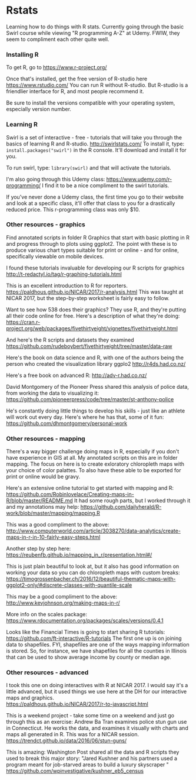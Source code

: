 # Rstats
Learning how to do things with R stats. 
Currently going through the basic Swirl course while viewing "R programming A-Z" at Udemy.
FWIW, they seem to compliment each other quite well.


### Installing R

To get R, go to 
https://www.r-project.org/ 

Once that's installed, get the free version of R-studio here 
https://www.rstudio.com/ 
You can run R without R-studio. But R-studio is a friendlier interface for R, and most people recommend it.

Be sure to install the versions compatible with your operating system, especially version number.

### Learning R

Swirl is a set of interactive - free - tutorials that will take you through the basics of learning R and R-studio.  http://swirlstats.com/  To install it, type: `install.packages("swirl")` in the R console. It'll download and install it for you. 

To run swirl, type: `library(swirl)` and that will activate the tutorials.

I'm also going through this Udemy class: https://www.udemy.com/r-programming/ I find it to be a nice compliment to the swirl tutorials.

If you've never done a Udemy class, the first time you go to their website and look at a specific class, it'll offer that class to you for a drastically reduced price. This r-programming class was only $10. 

### Other resources - graphics

Find annotated scripts in folder R Graphics that start with basic plotting in R and progress through to plots using ggplot2. The point with these is to produce various chart types suitable for print or online - and for online, specifically viewable on mobile devices.

I found these tutorials invaluable for developing our R scripts for graphics
http://t-redactyl.io/tag/r-graphing-tutorials.html

This is an excellent introduction to R for reporters. 
https://paldhous.github.io/NICAR/2017/r-analysis.html
This was taught at NICAR 2017, but the step-by-step worksheet is fairly easy to follow.

Want to see how 538 does their graphics? They use R, and they're putting all their code online for free. Here's a description of what they're doing:
https://cran.r-project.org/web/packages/fivethirtyeight/vignettes/fivethirtyeight.html

And here's the R scripts and datasets they examined
https://github.com/rudeboybert/fivethirtyeight/tree/master/data-raw

Here's the book on data science and R, with one of the authors being the person who created the visualization library ggplo2
http://r4ds.had.co.nz/

Here's a free book on advanced R:
http://adv-r.had.co.nz/

David Montgomery of the Pioneer Press shared this analysis of police data, from working the data to visualizing it: https://github.com/pioneerpress/code/tree/master/st-anthony-police

He's constantly doing little things to develop his skills - just like an athlete will work out every day. Here's where he has that, some of it fun:
https://github.com/dhmontgomery/personal-work


### Other resources - mapping

There's a way bigger challenge doing maps in R, especially if you don't have experience in GIS at all. My annotated scripts on this are in folder mapping. The focus on here is to create exloratory chloropleth maps with your choice of color palattes. To also have these able to be exported for print or online would be gravy.

Here's an extensive online tutorial to get started with mapping and R: https://github.com/Robinlovelace/Creating-maps-in-R/blob/master/README.md
It had some rough parts, but I worked through it and my annotations may help:  https://github.com/dailyherald/R-work/blob/master/mapping/mapping.R

This was a good compliment to the above: http://www.computerworld.com/article/3038270/data-analytics/create-maps-in-r-in-10-fairly-easy-steps.html

Another step by step here: https://reubenfb.github.io/mapping_in_r/presentation.html#/

This is just plain beautiful to look at, but it also has good information on working your data so you can do chloropleth maps with custom breaks: https://timogrossenbacher.ch/2016/12/beautiful-thematic-maps-with-ggplot2-only/#discrete-classes-with-quantile-scale

This may be a good compliment to the above: http://www.kevjohnson.org/making-maps-in-r/

More info on the scales package: https://www.rdocumentation.org/packages/scales/versions/0.4.1

Looks like the Financial Times is going to start sharing R tutorials:
https://github.com/ft-interactive/R-tutorials
The first one up is on joining data to shapefiles. FYI, shapefiles are one of the ways mapping information is stored. So, for instance, we have shapefiles for all the counties in Illinois that can be used to show average income by county or median age. 

### Other resources - advanced

I took this one on doing interactives with R at NICAR 2017. I would say it's a little advanced, but it used things we use here at the DH for our interactive maps and graphics.  
https://paldhous.github.io/NICAR/2017/r-to-javascript.html

This is a weekend project - take some time on a weekend and just go through this as an exercise: Andrew Ba Tran examines police stun gun use in Connecticut. He works the data, and examines it visually with charts and maps all generated in R. This was for a NICAR session. https://trendct.github.io/data/2016/06/stun-guns/

This is amazing: Washington Post shared all the data and R scripts they used to break this major story: "Jared Kushner and his partners used a program meant for job-starved areas to build a luxury skyscraper "
https://github.com/wpinvestigative/kushner_eb5_census

